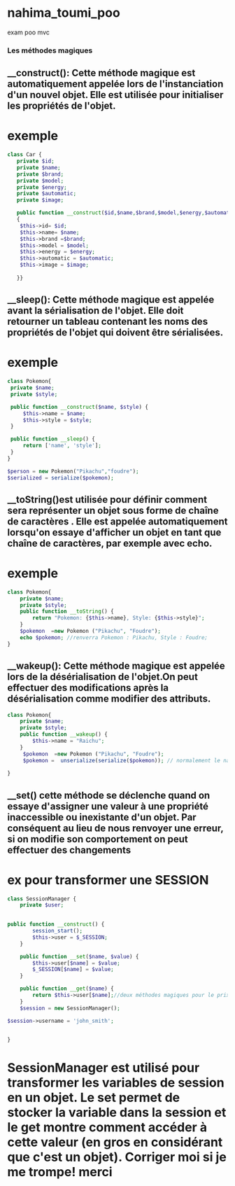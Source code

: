 # nahima_toumi_poo
exam poo mvc
### Les méthodes magiques
## __construct(): Cette méthode magique est automatiquement appelée lors de l'instanciation d'un nouvel objet. Elle est utilisée pour initialiser les propriétés de l'objet.
# exemple 
```php
class Car {
   private $id;
   private $name;
   private $brand;
   private $model;
   private $energy;
   private $automatic;
   private $image;

   public function __construct($id,$name,$brand,$model,$energy,$automatic,$image)
   {
    $this->id= $id;
    $this->name= $name;
    $this->brand =$brand;
    $this->model = $model;
    $this->energy = $energy;
    $this->automatic = $automatic;
    $this->image = $image;
    
   }}
   ```
   ## __sleep(): Cette méthode magique est appelée avant la sérialisation de l'objet. Elle doit retourner un tableau contenant les noms des propriétés de l'objet qui doivent être sérialisées.
   # exemple 
   ```php
   class Pokemon{
    private $name;
    private $style;

    public function __construct($name, $style) {
        $this->name = $name;
        $this->style = $style;
    }

    public function __sleep() {
        return ['name', 'style'];
    }
}

$person = new Pokemon("Pikachu","foudre");
$serialized = serialize($pokemon);
```
## __toString()est utilisée pour définir comment sera représenter un objet sous forme de chaîne de caractères . Elle est appelée automatiquement lorsqu'on essaye d'afficher un objet en tant que chaîne de caractères, par exemple avec echo.
# exemple
```php
class Pokemon{
    private $name;
    private $style;
    public function __toString() {
        return "Pokemon: {$this->name}, Style: {$this->style}";
    }
    $pokemon  =new Pokemon ("Pikachu", "Foudre");
    echo $pokemon; //renverra Pokemon : Pikachu, Style : Foudre;
}

```

## __wakeup(): Cette méthode magique est appelée lors de la désérialisation de l'objet.On peut effectuer des modifications après la désérialisation comme modifier des attributs.
```php
class Pokemon{
    private $name;
    private $style;
    public function __wakeup() {
        $this->name = "Raichu";
    }
     $pokemon  =new Pokemon ("Pikachu", "Foudre");
     $pokemon =  unserialize(serialize($pokemon)); // normalement le name c'est Raichu;
 
}

```
## __set() cette méthode se déclenche quand on essaye d'assigner une valeur à une propriété inaccessible ou inexistante d'un objet. Par conséquent au lieu de nous renvoyer une erreur, si on modifie son comportement on peut effectuer des changements
# ex pour transformer une SESSION  
```php
class SessionManager {
    private $user;

   
public function __construct() {
        session_start();
        $this->user = $_SESSION;
    }

    public function __set($name, $value) {
        $this->user[$name] = $value;
        $_SESSION[$name] = $value;
    }

    public function __get($name) {
        return $this->user[$name];//deux méthodes magiques pour le prix d'une ;)
    }
    $session = new SessionManager();

$session->username = 'john_smith';


}
```
# SessionManager est utilisé pour transformer les variables de session en un objet. Le set permet de stocker la variable dans la session et le get montre comment accéder à cette valeur (en gros en considérant que c'est un objet). Corriger moi si je me trompe! merci